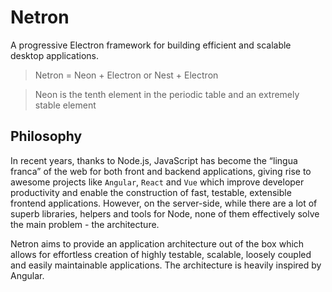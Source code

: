 # Netron

A progressive Electron framework for building efficient and scalable desktop applications.

> Netron = Neon + Electron or Nest + Electron

> Neon is the tenth element in the periodic table and an extremely stable element

## Philosophy

In recent years, thanks to Node.js, JavaScript has become the “lingua franca” of the web for both front and backend applications, giving rise to awesome projects like `Angular`, `React` and `Vue` which improve developer productivity and enable the construction of fast, testable, extensible frontend applications. However, on the server-side, while there are a lot of superb libraries, helpers and tools for Node, none of them effectively solve the main problem - the architecture.

Netron aims to provide an application architecture out of the box which allows for effortless creation of highly testable, scalable, loosely coupled and easily maintainable applications. The architecture is heavily inspired by Angular.

